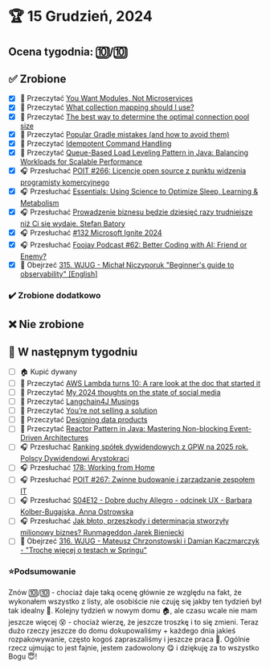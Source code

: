 # 🏆 15 Grudzień, 2024

## Ocena tygodnia: 🔟/🔟

## ✅ Zrobione
- [x] 📗 Przeczytać [You Want Modules, Not Microservices](https://blogs.newardassociates.com/blog/2023/you-want-modules-not-microservices.html)
- [x] 📗 Przeczytać [What collection mapping should I use?](https://in.relation.to/2024/11/12/-what-collection/)
- [x] 📗 Przeczytać [The best way to determine the optimal connection pool size](https://vladmihalcea.com/optimal-connection-pool-size/)
- [x] 📗 Przeczytać [Popular Gradle mistakes (and how to avoid them)](https://blog.allegro.tech/2024/11/popular-gradle-mistakes-and-how-to-avoid-them.html)
- [x] 📗 Przeczytać [Idempotent Command Handling](https://event-driven.io/en/idempotent_command_handling/)
- [x] 📗 Przeczytać [Queue-Based Load Leveling Pattern in Java: Balancing Workloads for Scalable Performance](https://java-design-patterns.com/patterns/queue-based-load-leveling/)
- [x] 🎧 Przesłuchać [POIT #266: Licencje open source z punktu widzenia programisty komercyjnego](https://porozmawiajmyoit.pl/poit-266-licencje-open-source-z-punktu-widzenia-programisty-komercyjnego/)
- [x] 🎧 Przesłuchać [Essentials: Using Science to Optimize Sleep, Learning & Metabolism](https://www.hubermanlab.com/episode/essentials-using-science-to-optimize-sleep-learning-metabolism)
- [x] 🎧 Przesłuchać [Prowadzenie biznesu będzie dziesięć razy trudniejsze niż Ci się wydaje. Stefan Batory](https://youtu.be/dmO2HtJTqGg)
- [x] 🎧 Przesłuchać [#132 Microsoft Ignite 2024](https://patoarchitekci.io/132/)
- [x] 🎧 Przesłuchać [Foojay Podcast #62: Better Coding with AI: Friend or Enemy?](https://foojay.io/today/foojay-podcast-62/)
- [x] 🎥 Obejrzeć [315. WJUG - Michał Niczyporuk "Beginner's guide to observability" [English]](https://youtu.be/PAA-CUh-O-E)

### ✔️ Zrobione dodatkowo

## ❌ Nie zrobione

## 📝 W następnym tygodniu
- [ ] 🏠 Kupić dywany
- [ ] 📗 Przeczytać [AWS Lambda turns 10: A rare look at the doc that started it](https://www.allthingsdistributed.com/2024/11/aws-lambda-turns-10-a-rare-look-at-the-doc-that-started-it.html)
- [ ] 📗 Przeczytać [My 2024 thoughts on the state of social media](https://martinfowler.com/articles/2024-social-media.html)
- [ ] 📗 Przeczytać [Langchain4J Musings](https://foojay.io/today/langchain4j-musings/)
- [ ] 📗 Przeczytać [You’re not selling a solution](https://avdi.codes/youre-not-selling-a-solution/)
- [ ] 📗 Przeczytać [Designing data products](https://martinfowler.com/articles/designing-data-products.html)
- [ ] 📗 Przeczytać [Reactor Pattern in Java: Mastering Non-blocking Event-Driven Architectures](https://java-design-patterns.com/patterns/reactor/)
- [ ] 🎧 Przesłuchać [Ranking spółek dywidendowych z GPW na 2025 rok. Polscy Dywidendowi Arystokraci](https://inwestomat.eu/ranking-spolek-dywidendowych-z-gpw-na-2025-rok/)
- [ ] 🎧 Przesłuchać [178: Working from Home](https://www.programmingthrowdown.com/episodes/178-working-from-home/)
- [ ] 🎧 Przesłuchać [POIT #267: Zwinne budowanie i zarządzanie zespołem IT](https://porozmawiajmyoit.pl/poit-267-zwinne-budowanie-i-zarzadzanie-zespolem-it/)
- [ ] 🎧 Przesłuchać [S04E12 - Dobre duchy Allegro - odcinek UX - Barbara Kolber-Bugajska, Anna Ostrowska](https://podcast.allegro.tech/dobre-duchy-allegro-odcinek-ux/)
- [ ] 🎧 Przesłuchać [Jak błoto, przeszkody i determinacja stworzyły milionowy biznes? Runmageddon Jarek Bieniecki](https://podcasts.apple.com/pl/podcast/jak-b%C5%82oto-przeszkody-i-determinacja-stworzy%C5%82y-milionowy/id1457955290?i=1000679351873)
- [ ] 🎥 Obejrzeć [316. WJUG - Mateusz Chrzonstowski i Damian Kaczmarczyk - "Trochę więcej o testach w Springu"](https://youtu.be/aUxxrXuPTh4)

### ⭐Podsumowanie
Znów 🔟/🔟 - chociaż daje taką ocenę głównie ze względu na fakt, że wykonałem wszystko z listy, ale osobiście nie czuję się jakby ten tydzień był tak idealny 🤔. Kolejny tydzień w nowym domu 🏠, ale czasu wcale nie mam jeszcze więcej 😵 - chociaż wierzę, że jeszcze troszkę i to się zmieni. Teraz dużo rzeczy jeszcze do domu dokupowaliśmy + każdego dnia jakieś rozpakowywanie, często kogoś zapraszaliśmy i jeszcze praca 🙂. Ogólnie rzecz ujmując to jest fajnie, jestem zadowolony 😋 i dziękuję za to wszystko Bogu 😇!
